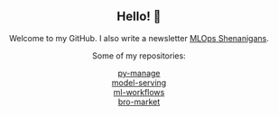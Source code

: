 <h2 align="center">Hello! 👋</h2>

<p align="center">
Welcome to my GitHub. I also write a newsletter <a href="https://martynassubonis.substack.com/">MLOps Shenanigans</a>.
</p>

<p align="center">
Some of my repositories:
</p>

<p align="center">
  <a href="https://github.com/martynas-subonis/py-manage">py-manage</a><br>
  <a href="https://github.com/martynas-subonis/model-serving">model-serving</a><br>
  <a href="https://github.com/martynas-subonis/ml-workflows">ml-workflows</a><br>
  <a href="https://github.com/martynas-subonis/bro-market">bro-market</a>
</p>
